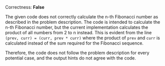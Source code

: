 Correctness: **False**

The given code does not correctly calculate the n-th Fibonacci number as described in the problem description. The code is intended to calculate the n-th Fibonacci number, but the current implementation calculates the product of all numbers from 2 to n instead. This is evident from the line `(prev, curr) = (curr, prev * curr)` where the product of `prev` and `curr` is calculated instead of the sum required for the Fibonacci sequence.

Therefore, the code does not follow the problem description for every potential case, and the output hints do not agree with the code.
